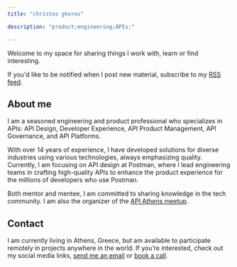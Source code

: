 ```yaml
---
title: "christos gkoros"

description: "product;engineering;APIs;"

---
```

Welcome to my space for sharing things I work with, learn or find interesting.

If you'd like to be notified when I post new material, subscribe to my [RSS feed](https://christosgkoros.com/index.xml).

## About me

I am a seasoned engineering and product professional who specializes in APIs: API Design, Developer Experience, API Product Management, API Governance, and API Platforms.

 With over 14 years of experience, I have developed solutions for diverse industries using various technologies, always emphasizing quality. Currently, I am focusing on API design at Postman, where I lead engineering teams in crafting high-quality APIs to enhance the product experience for the millions of developers who use Postman.

Both mentor and mentee, I am committed to sharing knowledge in the tech community. I am also the organizer of the [API Athens meetup](https://www.meetup.com/API-Athens/).

## Contact

I am currently living in Athens, Greece, but am available to participate remotely in projects anywhere in the world.
If you’re interested, check out my social media links, [send me an email](mailto:contact@christosgkoros.com) or [book a call](https://topmate.io/christos_gkoros).
